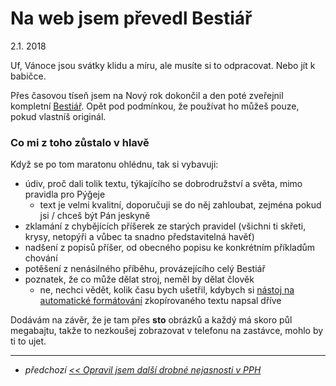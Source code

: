 # Na web jsem převedl Bestiář

2.1. 2018

Uf, Vánoce jsou svátky klidu a míru, ale musíte si to odpracovat. Nebo jít k babičce.

Přes časovou tíseň jsem na Nový rok dokončil a den poté zveřejnil kompletní [Bestiář](https://bestiar.drplus.info).
Opět pod podmínkou, že používat ho můžeš pouze, pokud vlastníš originál.

### Co mi z toho zůstalo v hlavě
Když se po tom maratonu ohlédnu, tak si vybavuji:
 - údiv, proč dali tolik textu, týkajícího se dobrodružství a světa, mimo pravidla pro Pýǧeje
   - text je velmi kvalitní, doporučuji se do něj zahloubat, zejména pokud jsi / chceš být Pán jeskyně
 - zklamání z chybějících příšerek ze starých pravidel (všichni ti skřeti, krysy, netopýři a vůbec ta snadno představitelná havěť)
 - nadšení z popisů příšer, od obecného popisu ke konkrétním příkladům chování
 - potěšení z nenásilného příběhu, provázejícího celý Bestiář
 - poznatek, že co může dělat stroj, neměl by dělat člověk
   - ne, nechci vědět, kolik času bych ušetřil, kdybych si [nástoj na automatické formátování](https://github.com/jaroslavtyc/drd-plus-format) zkopírovaného textu napsal dříve
   
Dodávám na závěr, že je tam přes **sto** obrázků a každý má skoro půl megabajtu, takže to nezkoušej zobrazovat v telefonu na zastávce, mohlo by ti to ujet.

---

- *předchozí [<< Opravil jsem další drobné nejasnosti v PPH](2017-11-20-opravuji_dalsi_drobne_nejasnosti_v_pph.md)*
